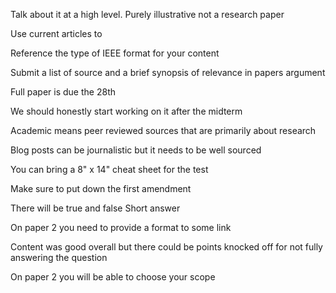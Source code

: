 Talk about it at a high level. Purely illustrative not a research paper

Use current articles to 

Reference the type of IEEE format for your content

Submit a list of source and a brief synopsis of relevance in papers argument

Full paper is due the 28th

We should honestly start working on it after the midterm

Academic means peer reviewed sources that are primarily about research

Blog posts can be journalistic but it needs to be well sourced

You can bring a 8" x 14" cheat sheet for the test

Make sure to put down the first amendment

There will be true and false
Short answer

On paper 2 you need to provide a format to some link

Content was good overall but there could be points knocked off for not fully answering the question

On paper 2 you will be able to choose your scope